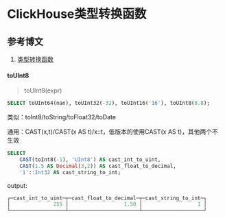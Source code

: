 # ClickHouse类型转换函数

## 参考博文

1. [类型转换函数](https://clickhouse.com/docs/en/sql-reference/functions/type-conversion-functions)

#### toUInt8

> toUInt8(expr)

```sql
SELECT toUInt64(nan), toUInt32(-32), toUInt16('16'), toUInt8(8.8);
```

类似：toInt8/toString/toFloat32/toDate

通用：CAST(x,t)/CAST(x AS t)/x::t，低版本的使用CAST(x AS t)，其他两个不生效

```sql
SELECT
    CAST(toInt8(-1), 'UInt8') AS cast_int_to_uint,
    CAST(1.5 AS Decimal(3,2)) AS cast_float_to_decimal,
    '1'::Int32 AS cast_string_to_int;
```

output:

```sql
┌─cast_int_to_uint─┬─cast_float_to_decimal─┬─cast_string_to_int─┐
│              255 │                  1.50 │                  1 │
└──────────────────┴───────────────────────┴────────────────────┘
```
